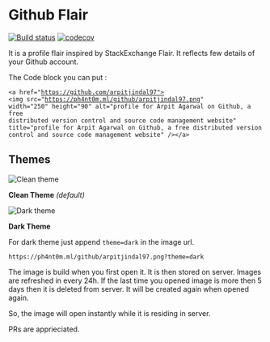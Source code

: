 # Github Flair 

[![Build status](https://api.travis-ci.org/arpitjindal97/github-flair.svg?branch=master)](https://travis-ci.org/arpitjindal97/github-flair)
[![codecov](https://codecov.io/gh/arpitjindal97/github-flair/branch/master/graph/badge.svg)](https://codecov.io/gh/arpitjindal97/github-flair)

It is a profile flair inspired by StackExchange Flair. It reflects few details of your Github account.

The Code block you can put :

<code>\<a href="https://github.com/arpitjindal97">
<img src=\"https://ph4nt0m.ml/github/arpitjindal97.png" width="250" height="90"
alt="profile for Arpit Agarwal on Github, a free distributed version control and source code management website" title="profile for Arpit Agarwal on Github, a free distributed version control and source code management website" />\</a></code>

## Themes

![Clean theme](https://ph4nt0m.ml/github/arpitjindal97.png)

<b>Clean Theme</b> *(default)*

![Dark theme](https://ph4nt0m.ml/github/arpitjindal97.png?theme=dark)

<b>Dark Theme</b> 

For dark theme just append `theme=dark` in the image url.

    https://ph4nt0m.ml/github/arpitjindal97.png?theme=dark

The image is build when you first open it. It is then stored on server. Images are refreshed in every 24h. If the last time you opened image is more then 5 days then it is deleted from server. It will be created again when opened again.  

So, the image will open instantly while it is residing in server.

PRs are apprieciated. 
